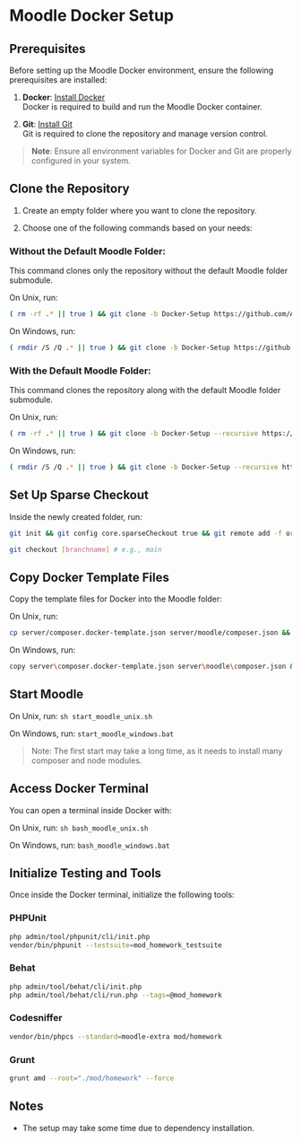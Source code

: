 # Moodle Docker Setup

## Prerequisites

Before setting up the Moodle Docker environment, ensure the following prerequisites are installed:

1. **Docker**: [Install Docker](https://docs.docker.com/get-docker/)  
   Docker is required to build and run the Moodle Docker container.

2. **Git**: [Install Git](https://git-scm.com/downloads)  
   Git is required to clone the repository and manage version control.

> **Note**: Ensure all environment variables for Docker and Git are properly configured in your system.

## Clone the Repository

1. Create an empty folder where you want to clone the repository.

2. Choose one of the following commands based on your needs:

### Without the Default Moodle Folder:
This command clones only the repository without the default Moodle folder submodule.

On Unix, run:
```bash
( rm -rf .* || true ) && git clone -b Docker-Setup https://github.com/AAU-P5-Moodle/moodle-2.git . && ( rm -rf .git || true )
```
On Windows, run:
```bash
( rmdir /S /Q .* || true ) && git clone -b Docker-Setup https://github.com/AAU-P5-Moodle/moodle-2.git . && ( rmdir /S /Q .git || true )
```
### With the Default Moodle Folder:
This command clones the repository along with the default Moodle folder submodule.

On Unix, run:
```bash
( rm -rf .* || true ) && git clone -b Docker-Setup --recursive https://github.com/AAU-P5-Moodle/moodle-2.git . && ( rm -rf .git || true )
```
On Windows, run:
```bash
( rmdir /S /Q .* || true ) && git clone -b Docker-Setup --recursive https://github.com/AAU-P5-Moodle/moodle-2.git . && ( rmdir /S /Q .git || true )
```

## Set Up Sparse Checkout
Inside the newly created folder, run:
```bash
git init && git config core.sparseCheckout true && git remote add -f origin https://github.com/AAU-P5-Moodle/moodle-2.git && echo server/moodle > .git/info/sparse-checkout

git checkout [branchname] # e.g., main
```

## Copy Docker Template Files
Copy the template files for Docker into the Moodle folder:

On Unix, run:
```bash
cp server/composer.docker-template.json server/moodle/composer.json && cp server/config.docker-template.php server/moodle/config.php && cp server/package.docker-template.json server/moodle/package.json
```
On Windows, run:
```bash
copy server\composer.docker-template.json server\moodle\composer.json && copy server\config.docker-template.php server\moodle\config.php && copy server\package.docker-template.json server\moodle\package.json
```

## Start Moodle
On Unix, run: `sh start_moodle_unix.sh`

On Windows, run: `start_moodle_windows.bat`

> Note: The first start may take a long time, as it needs to install many composer and node modules.

## Access Docker Terminal
You can open a terminal inside Docker with:

On Unix, run: `sh bash_moodle_unix.sh`

On Windows, run: `bash_moodle_windows.bat`

## Initialize Testing and Tools
Once inside the Docker terminal, initialize the following tools:
### PHPUnit
```bash
php admin/tool/phpunit/cli/init.php
vendor/bin/phpunit --testsuite=mod_homework_testsuite
```
### Behat
```bash
php admin/tool/behat/cli/init.php
php admin/tool/behat/cli/run.php --tags=@mod_homework
```
### Codesniffer
```bash
vendor/bin/phpcs --standard=moodle-extra mod/homework
```
### Grunt
```bash
grunt amd --root="./mod/homework" --force
```

## Notes
- The setup may take some time due to dependency installation.
